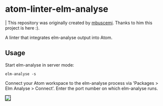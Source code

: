 # atom-linter-elm-analyse

| This repository was originally created by [mbuscemi](https://github.com/mbuscemi). Thanks to him this project is here :).

A linter that integrates elm-analyse output into Atom.

## Usage

Start elm-analyse in server mode:

```
elm-analyse -s
```

Connect your Atom workspace to the elm-analyse process via 'Packages > Elm Analyse > Connect'.
Enter the port number on which elm-analyse runs.

<img src="https://raw.githubusercontent.com/stil4m/atom-linter-elm-analyse/master/preview/preview.gif" style="border: 1px solid black">
